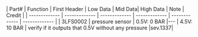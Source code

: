 | Part#  | Function | First Header  | Low Data | Mid Data| High Data | Note | Credit |
| ------------- | ------------- |  ------------- | ------------- | ------------- | ------------- |
| 3LFS0002 | pressure sensor | 0.5V: 0 BAR |--- | 4.5V: 10 BAR | verify if it outputs that 0.5V without any pressure |sev.1337|

